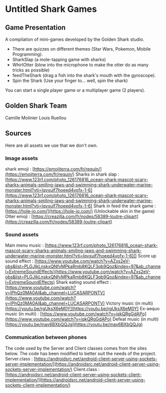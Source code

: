 # Untitled Shark Games

## Game Presentation
A compilation of mini-games developed by the Golden Shark studio.
- There are quizzes on different themes (Star Wars, Pokemon, Mobile Programming).
- SharkSlap (a mole-tapping game with sharks)
- WhirlOtter (blow into the microphone to make the otter do as many tricks as possible)
- feedTheShark (drag a fish into the shark's mouth with the gyroscope).
- Spin the Shark (Use your finger to... well, spin the shark)

You can start a single player game or a multiplayer game (2 players).


## Golden Shark Team
Camille Molinier
Louis Ruellou

## Sources
Here are all assets we use that we don't own.

### Image assets 
shark emoji : [https://emojiterra.com/fr/requin/](https://emojiterra.com/fr/requin/)
Sharks in shark slap : [https://www.123rf.com/photo_126176816_ocean-shark-mascot-scary-sharks-animals-smiling-jaws-and-swimming-shark-underwater-marine-monster.html?vti=lqvxulf7hoeed4vofx-1-6](https://www.123rf.com/photo_126176816_ocean-shark-mascot-scary-sharks-animals-smiling-jaws-and-swimming-shark-underwater-marine-monster.html?vti=lqvxulf7hoeed4vofx-1-6)
Shark in feed the shark game : [https://hole-io.com/](https://hole-io.com/) (Unlockable skin in the game)
Otter emoji : [https://creazilla.com/fr/nodes/58389-loutre-clipart](https://creazilla.com/fr/nodes/58389-loutre-clipart)


### Sound assets

Main menu music : [https://www.123rf.com/photo_126176816_ocean-shark-mascot-scary-sharks-animals-smiling-jaws-and-swimming-shark-underwater-marine-monster.html?vti=lqvxulf7hoeed4vofx-1-6]()
Score up sound effect : [https://www.youtube.com/watch?v=AZxs2eV-obs&list=PLGJIkLnskxQNfvMPkaRmb8KQLF3qb9Qoz&index=97&ab_channel=ExtremeSoundEffects](https://www.youtube.com/watch?v=AZxs2eV-obs&list=PLGJIkLnskxQNfvMPkaRmb8KQLF3qb9Qoz&index=97&ab_channel=ExtremeSoundEffects)
Shark eating sound effect : [https://www.youtube.com/watch?v=IPhQz0MA0AI&ab_channel=LUCASARPONTV](https://www.youtube.com/watch?v=IPhQz0MA0AI&ab_channel=LUCASARPONTV)
Victory music (in multi) [https://youtu.be/rgUksX6eM0Y](https://youtu.be/rgUksX6eM0Y)
Ex-aequo music (in multi) : [https://www.youtube.com/watch?v=iqkQRgGdAPo](https://www.youtube.com/watch?v=iqkQRgGdAPo)
Defeat music (in multi) [https://youtu.be/mav6BXbQQJg](https://youtu.be/mav6BXbQQJg)


### Communication between phones
The code used by the Server and Client classes comes from the sites below. The code has been modified to better suit the needs of the project.
Server.class : [https://androidsrc.net/android-client-server-using-sockets-server-implementation/](https://androidsrc.net/android-client-server-using-sockets-server-implementation/)
Client.class : [https://androidsrc.net/android-client-server-using-sockets-client-implementation/](https://androidsrc.net/android-client-server-using-sockets-client-implementation/)
